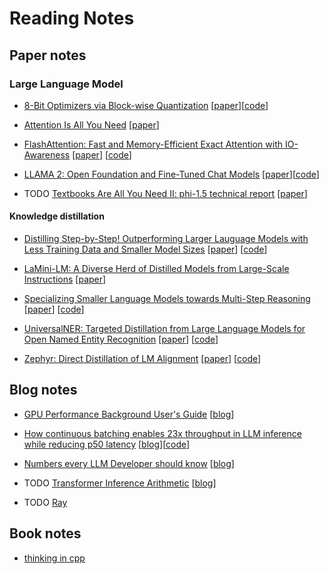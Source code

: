 # Reading Notes

## Paper notes

### Large Language Model

* [8-Bit Optimizers via Block-wise Quantization](./papers/LLM/8BitBlockwiseQuantization.md) [[paper](https://arxiv.org/abs/2110.02861v1)][[code](https://github.com/TimDettmers/bitsandbytes)]

* [Attention Is All You Need](./papers/LLM/AttentionIsAllYouNeed.md) [[paper](https://arxiv.org/abs/1706.03762)]

* [FlashAttention: Fast and Memory-Efficient Exact Attention with IO-Awareness](./papers/LLM/FlashAttention.md) [[paper](https://arxiv.org/abs/2205.14135)] [[code](https://github.com/Dao-AILab/flash-attention)]

* [LLAMA 2: Open Foundation and Fine-Tuned Chat Models](./papers/LLM/LLAMA2.md) [[paper](https://arxiv.org/abs/2307.09288)][[code](https://github.com/facebookresearch/llama)]

* TODO [Textbooks Are All You Need II: phi-1.5 technical report](./papers/LLM/Phi1.5.md) [[paper](https://arxiv.org/abs/2309.05463)]

#### Knowledge distillation

* [Distilling Step-by-Step! Outperforming Larger Lauguage Models with Less Training Data and Smaller Model Sizes](./papers/LLM/distillation/DistillingStepByStep.md) [[paper](https://arxiv.org/abs/2305.02301)] [[code](https://github.com/google-research/distilling-step-by-step)]

* [LaMini-LM: A Diverse Herd of Distilled Models from Large-Scale Instructions](./papers/LLM/distillation/LaMini.md) [[paper](https://arxiv.org/abs/2304.14402)]

* [Specializing Smaller Language Models towards Multi-Step Reasoning](./papers/LLM/distillation/SpecializedSLM.md) [[paper](https://arxiv.org/abs/2301.12726)] [[code](https://github.com/FranxYao/FlanT5-CoT-Specialization)]

* [UniversalNER: Targeted Distillation from Large Language Models for Open Named Entity Recognition](./papers/LLM/distillation/UniversalNER.md) [[paper](https://arxiv.org/pdf/2308.03279)] [[code](https://github.com/universal-ner/universal-ner)]

* [Zephyr: Direct Distillation of LM Alignment](./papers/LLM/distillation/Zephyr.md) [[paper](https://arxiv.org/abs/2310.16944)] [[code](https://github.com/mbzuai-nlp/LaMini-LM)]

## Blog notes

* [GPU Performance Background User's Guide](./blogs/GPUPerformanceBackgroundUserGuide.md) [[blog](https://docs.nvidia.com/deeplearning/performance/dl-performance-gpu-background/index.html#undefined)]

* [How continuous batching enables 23x throughput in LLM inference while reducing p50 latency](./blogs/ContinuousBatch.md) [[blog](https://www.anyscale.com/blog/continuous-batching-llm-inference)][[code](https://github.com/anyscale/llm-continuous-batching-benchmarks)]

* [Numbers every LLM Developer should know](./blogs/NumbersEveryLLMDeveloperShouldKnow.md) [[blog](https://github.com/ray-project/llm-numbers)]

* TODO [Transformer Inference Arithmetic](./blogs/TransformerInferenceArithmetic.md) [[blog](https://kipp.ly/transformer-inference-arithmetic/#kv-cache)]

* TODO [Ray](./blogs/ray/)

## Book notes

* [thinking in cpp](./books/thinking_in_cpp/)
